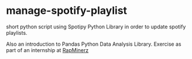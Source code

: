 # manage-spotify-playlist
short python script using Spotipy Python Library in order to update spotify playlists.

Also an introduction to Pandas Python Data Analysis Library.
Exercise as part of an internship at [RapMinerz](https://linktr.ee/rapminerz)

